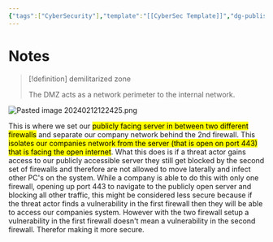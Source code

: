 ```yaml
---
{"tags":["CyberSecurity"],"template":"[[CyberSec Template]]","dg-publish":true,"permalink":"/600-coding/security/notes/cybersec-dmz/","dgPassFrontmatter":true}
---
```



# Notes
> [!definition] demilitarized zone
> 
> The DMZ acts as a network perimeter to the internal network.

![Pasted image 20240212122425.png](/img/user/104%20Attachments/Pasted%20image%2020240212122425.png)

This is where we set our <mark class="hltr-orange">publicly facing server in between two different firewalls</mark> and separate our company network behind the 2nd firewall. This <mark class="hltr-orange">isolates our companies network from the server (that is open on port 443) that is facing the open internet</mark>. What this does is if a threat actor gains access to our publicly accessible server they still get blocked by the second set of firewalls and therefore are not allowed to move laterally and infect other PC's on the system. While a company is able to do this with only one firewall, opening up port 443 to navigate to the publicly open server and blocking all other traffic, this might be considered less secure because if the threat actor finds a vulnerability in the first firewall then they will be able to access our companies system. However with the two firewall setup a vulnerability in the first firewall doesn't mean a vulnerability in the second firewall. Therefor making it more secure. 
